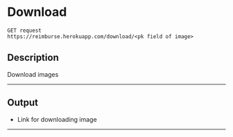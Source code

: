 # Download

    GET request
    https://reimburse.herokuapp.com/download/<pk field of image>

## Description
Download images

    
***

## Output

- Link for downloading image

***
